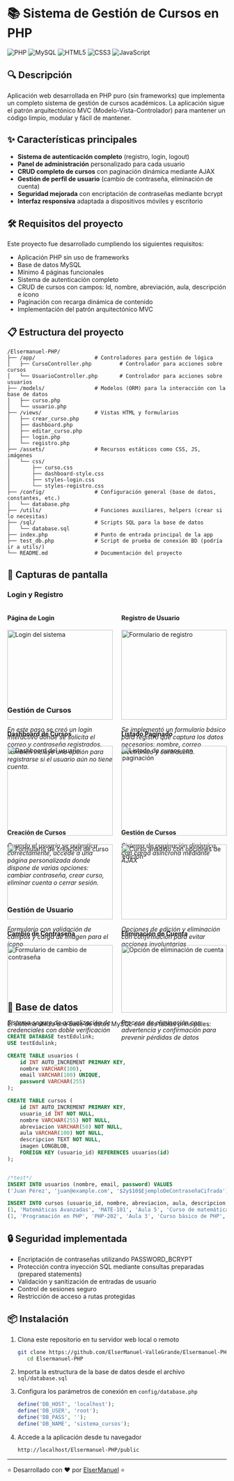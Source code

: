 # 📚 Sistema de Gestión de Cursos en PHP

![PHP](https://img.shields.io/badge/PHP-777BB4?style=for-the-badge&logo=php&logoColor=white)
![MySQL](https://img.shields.io/badge/MySQL-4479A1?style=for-the-badge&logo=mysql&logoColor=white)
![HTML5](https://img.shields.io/badge/HTML5-E34F26?style=for-the-badge&logo=html5&logoColor=white)
![CSS3](https://img.shields.io/badge/CSS3-1572B6?style=for-the-badge&logo=css3&logoColor=white)
![JavaScript](https://img.shields.io/badge/JavaScript-F7DF1E?style=for-the-badge&logo=javascript&logoColor=black)

## 🔍 Descripción

Aplicación web desarrollada en PHP puro (sin frameworks) que implementa un completo sistema de gestión de cursos académicos. La aplicación sigue el patrón arquitectónico MVC (Modelo-Vista-Controlador) para mantener un código limpio, modular y fácil de mantener.

## ✨ Características principales

- **Sistema de autenticación completo** (registro, login, logout)
- **Panel de administración** personalizado para cada usuario
- **CRUD completo de cursos** con paginación dinámica mediante AJAX
- **Gestión de perfil de usuario** (cambio de contraseña, eliminación de cuenta)
- **Seguridad mejorada** con encriptación de contraseñas mediante bcrypt
- **Interfaz responsiva** adaptada a dispositivos móviles y escritorio

## 🛠️ Requisitos del proyecto

Este proyecto fue desarrollado cumpliendo los siguientes requisitos:

- Aplicación PHP sin uso de frameworks
- Base de datos MySQL
- Mínimo 4 páginas funcionales
- Sistema de autenticación completo
- CRUD de cursos con campos: Id, nombre, abreviación, aula, descripción e ícono
- Paginación con recarga dinámica de contenido
- Implementación del patrón arquitectónico MVC

## 📋 Estructura del proyecto

```
/Elsermanuel-PHP/
├── /app/                   # Controladores para gestión de lógica
│   ├── CursoController.php         # Controlador para acciones sobre cursos
│   └── UsuarioController.php       # Controlador para acciones sobre usuarios
├── /models/                # Modelos (ORM) para la interacción con la base de datos
│   ├── curso.php
│   └── usuario.php
├── /views/                 # Vistas HTML y formularios
│   ├── crear_curso.php
│   ├── dashboard.php
│   ├── editar_curso.php
│   ├── login.php
│   └── registro.php
├── /assets/                # Recursos estáticos como CSS, JS, imágenes
│   └── css/
│       ├── curso.css
│       ├── dashboard-style.css
│       ├── styles-login.css
│       └── styles-registro.css
├── /config/                # Configuración general (base de datos, constantes, etc.)
│   └── database.php
├── /utils/                 # Funciones auxiliares, helpers (crear si lo necesitas)
├── /sql/                   # Scripts SQL para la base de datos
│   └── database.sql
├── index.php               # Punto de entrada principal de la app
├── test_db.php             # Script de prueba de conexión BD (podría ir a utils/)
└── README.md               # Documentación del proyecto

```

## 📸 Capturas de pantalla

### Login y Registro

<div style="display: flex; justify-content: space-between; margin-bottom: 20px;">
    <div style="width: 48%;">
        <h4>Página de Login</h4>
        <img src="https://github.com/user-attachments/assets/f6131820-79ac-472a-a063-1d76733de5a0" alt="Login del sistema" width="100%">
        <p><em>En este paso se creó un login interactivo donde se solicita el correo y contraseña registrados. También incluye una opción para registrarse si el usuario aún no tiene cuenta.</em></p>
    </div>
    <div style="width: 48%;">
        <h4>Registro de Usuario</h4>
        <img src="https://github.com/user-attachments/assets/26cf3b07-1ac4-425c-927c-43e8d35f38e4" alt="Formulario de registro" width="100%">
        <p><em>Se implementó un formulario básico para registro que captura los datos necesarios: nombre, correo electrónico y contraseña.</em></p>
    </div>
</div>

### Gestión de Cursos

<div style="display: flex; justify-content: space-between; margin-bottom: 20px;">
    <div style="width: 48%;">
        <h4>Dashboard de Cursos</h4>
        <img src="https://github.com/user-attachments/assets/20fd4538-e6e6-41b9-9a2c-dbd90f3ea4c5" alt="Dashboard del usuario" width="100%">
        <p><em>Cuando el usuario se autentica correctamente, accede a una página personalizada donde dispone de varias opciones: cambiar contraseña, crear curso, eliminar cuenta o cerrar sesión.</em></p>
    </div>
    <div style="width: 48%;">
        <h4>Listado Paginado</h4>
        <img src="https://github.com/user-attachments/assets/c04ecf98-2d6f-45f1-8ffd-b443fbcde858" alt="Listado de cursos con paginación" width="100%">
        <p><em>Sistema de paginación dinámica con carga asíncrona mediante AJAX</em></p>
    </div>
</div>

<div style="display: flex; justify-content: space-between; margin-bottom: 20px;">
    <div style="width: 48%;">
        <h4>Creación de Cursos</h4>
        <img src="https://github.com/user-attachments/assets/81c09932-c95c-4965-a22f-3e2234d5d416" alt="Formulario de creación de curso" width="100%">
        <p><em>Formulario con validación de campos y carga de imagen para el ícono</em></p>
    </div>
    <div style="width: 48%;">
        <h4>Gestión de Cursos</h4>
        <img src="https://github.com/user-attachments/assets/cbf92ce5-3977-4c15-9c28-ebfb65b117e3" alt="Curso añadido con opciones de edición" width="100%">
        <p><em>Opciones de edición y eliminación con confirmación para evitar acciones involuntarias</em></p>
    </div>
</div>

### Gestión de Usuario

<div style="display: flex; justify-content: space-between; margin-bottom: 20px;">
    <div style="width: 48%;">
        <h4>Cambio de Contraseña</h4>
        <img src="https://github.com/user-attachments/assets/ad3f2129-3f06-42e1-99e0-a1736e27fdee" alt="Formulario de cambio de contraseña" width="100%">
        <p><em>Sistema seguro de actualización de credenciales con doble verificación</em></p>
    </div>
    <div style="width: 48%;">
        <h4>Eliminación de Cuenta</h4>
        <img src="https://github.com/user-attachments/assets/de2cad8b-2f1c-4d76-9c23-98f5c50fb7fc" alt="Opción de eliminación de cuenta" width="100%">
        <p><em>Proceso de eliminación con advertencia y confirmación para prevenir pérdidas de datos</em></p>
    </div>
</div>

## 💾 Base de datos

El sistema utiliza una base de datos MySQL con dos tablas principales:

```sql
CREATE DATABASE testEdulink;
USE testEdulink;

CREATE TABLE usuarios (
    id INT AUTO_INCREMENT PRIMARY KEY,
    nombre VARCHAR(100),
    email VARCHAR(100) UNIQUE,
    password VARCHAR(255)
);

CREATE TABLE cursos (
    id INT AUTO_INCREMENT PRIMARY KEY,
    usuario_id INT NOT NULL,
    nombre VARCHAR(255) NOT NULL,
    abreviacion VARCHAR(50) NOT NULL,
    aula VARCHAR(100) NOT NULL,
    descripcion TEXT NOT NULL,
    imagen LONGBLOB,
    FOREIGN KEY (usuario_id) REFERENCES usuarios(id)
);


/*test*/
INSERT INTO usuarios (nombre, email, password) VALUES  
('Juan Pérez', 'juan@example.com', '$2y$10$EjemploDeContraseñaCifrada');

INSERT INTO cursos (usuario_id, nombre, abreviacion, aula, descripcion, icono) VALUES 
(1, 'Matemáticas Avanzadas', 'MATE-101', 'Aula 5', 'Curso de matemáticas superiores', 'icono1.png'),
(1, 'Programación en PHP', 'PHP-202', 'Aula 3', 'Curso básico de PHP', 'icono2.png');
```

## 🔒 Seguridad implementada

- Encriptación de contraseñas utilizando PASSWORD_BCRYPT
- Protección contra inyección SQL mediante consultas preparadas (prepared statements)
- Validación y sanitización de entradas de usuario
- Control de sesiones seguro
- Restricción de acceso a rutas protegidas

## 📦 Instalación

1. Clona este repositorio en tu servidor web local o remoto
   ```bash
   git clone https://github.com/ElserManuel-ValleGrande/Elsermanuel-PHP.git
      cd Elsermanuel-PHP

   ```

2. Importa la estructura de la base de datos desde el archivo `sql/database.sql`

3. Configura los parámetros de conexión en `config/database.php`
   ```php
   define('DB_HOST', 'localhost');
   define('DB_USER', 'root');
   define('DB_PASS', '');
   define('DB_NAME', 'sistema_cursos');
   ```

4. Accede a la aplicación desde tu navegador
   ```
   http://localhost/Elsermanuel-PHP/public
   ```

---

⭐ Desarrollado con ❤️ por [ElserManuel](https://github.com/ElserManuel) ⭐
